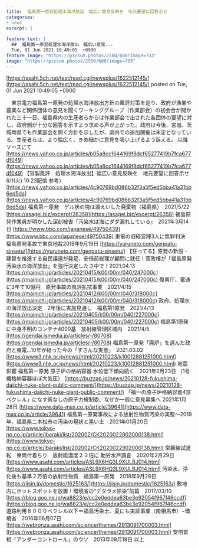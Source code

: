 ```yaml
---
title:  福島第一原発処理水海洋放出　幅広い意見反映を　地元要望に回答示せ  
categories:
- news
excerpt: |
  
feature_text: |
  ##  福島第一原発処理水海洋放出　幅広い意見...
  Tue, 01 Jun 2021 10:49:05  +0900
feature_image: "https://picsum.photos/2560/600?image=733"
image: "https://picsum.photos/2560/600?image=733"
---
```


[https://asahi.5ch.net/test/read.cgi/newsplus/1622512145/](https://asahi.5ch.net/test/read.cgi/newsplus/1622512145/)
posted on Tue, 01 Jun 2021 10:49:05  +0900

<!--more-->

　東京電力福島第一原発の処理水海洋放出方針の風評対策を巡り、政府が漁業や農業など関係団体の意見を聞くワーキンググループ（作業部会）の初会合が開かれた三十一日、福島県内の生産者らからは作業部会で出された各団体の要望に対し、政府側が十分な回答を示すよう求める声が上がった。政府は今後、宮城、茨城両県でも作業部会を開く方針を示したが、県内での追加開催は未定となっている。生産者らは、より幅広く、きめ細かに意見を吸い上げるよう訴える。 以降ソースにて [https://news.yahoo.co.jp/articles/b05a8cc1644169f8dcf65277419b7fca677df049](https://news.yahoo.co.jp/articles/b05a8cc1644169f8dcf65277419b7fca677df049) 【官製風評　処理水海洋放出】幅広い意見反映を　地元要望に回答示せ 6/1(火) 10:23配信 参考） [https://news.yahoo.co.jp/articles/4c90769bd086b32f3a5f5ed5bba41a31bb6ed5da](https://news.yahoo.co.jp/articles/4c90769bd086b32f3a5f5ed5bba41a31bb6ed5da) 福島第一原発　ゲル状の塊は漏えいした廃棄物（福島県）　2021/5/22 [https://asagei.biz/excerpt/26358](https://asagei.biz/excerpt/26358) 福島原発作業員が明かした深刻被害「汚染水は海にダダ漏れしている」　2021年3月14日 [https://www.bbc.com/japanese/49750439](https://www.bbc.com/japanese/49750439) 東電の旧経営陣3人に無罪判決　福島原発事故で東京地裁2019年9月19日 [https://yuruneto.com/genpatu-sinsetu/](https://yuruneto.com/genpatu-sinsetu/) 【狂ってる】原発の新設・建替を推進する自民議連が発足、安倍前総理が顧問に就任！菅政権が「福島原発汚染水の海洋放出」を強行決定したさ中で！2021.04.13 [https://mainichi.jp/articles/20210415/k00/00m/040/247000c](https://mainichi.jp/articles/20210415/k00/00m/040/247000c) 復興庁、電通に3年で10億円　原発事故の風評払拭事業　2021/4/15 [https://mainichi.jp/articles/20210412/k00/00m/040/318000c](https://mainichi.jp/articles/20210412/k00/00m/040/318000c) 政府、処理水の海洋放出決定　2年後に実施見通し　福島第1原発　2021/4/13 [https://mainichi.jp/articles/20210405/k00/00m/040/227000c](https://mainichi.jp/articles/20210405/k00/00m/040/227000c) 福島第1原発に中身不明のコンテナ4000基　放射線管理区域内　2021/4/5 [https://gendai.ismedia.jp/articles/-/80708](https://gendai.ismedia.jp/articles/-/80708) 福島第一原発「廃炉」を選んだ政府と東電…10年が経った今の「ずさんな実態」　2021.03.02 [https://www3.nhk.or.jp/news/html/20210223/k10012881251000.html](https://www3.nhk.or.jp/news/html/20210223/k10012881251000.html) 地震影響 福島第一原発 原子炉の格納容器 水位低下傾向続く　2021年2月23日 （1号機格納容器ほぼ大気圧） [https://buzzap.jp/news/20210128-fukushima-daiichi-nuke-plant-public-comment/](https://buzzap.jp/news/20210128-fukushima-daiichi-nuke-plant-public-comment/) 「福一の原子炉格納容器4京ベクレル」になす術なしの原子力規制委、なぜか一般に意見募集へ 2021年1月28日 [https://www.data-max.co.jp/article/39641](https://www.data-max.co.jp/article/39641) 福島第一原発事故による放射性物質汚染の実態〜2019年、福島県二本松市の汚染の現状と黒い土　2021年01月20日 [https://www.tokyo-np.co.jp/article/ibaraki/list/202002/CK2020022902000138.html](https://www.tokyo-np.co.jp/article/ibaraki/list/202002/CK2020022902000138.html) 常磐線試運転　車両付着ちり　放射能濃度２３倍に 動労水戸調査　2020年2月29日 [https://www.asahi.com/articles/ASL9X6HQ3L9XULBJ014.html](https://www.asahi.com/articles/ASL9X6HQ3L9XULBJ014.html) 汚染水、浄化後も基準２万倍の放射性物質　福島第一原発　2018年9月28日 [https://jisin.jp/domestic/1625163/](https://jisin.jp/domestic/1625163/) 敷地内にホットスポットを放置！環境省の“デタラメ除染”前篇　2017/03/10 [https://blog.goo.ne.jp/wa8823/e/cc2e0eddea63be3e92054f967f46ccdf](https://blog.goo.ne.jp/wa8823/e/cc2e0eddea63be3e92054f967f46ccdf) 道路利用８０００ベクレル以下＝福島汚染土、夏にも実証事業（南相馬市）−環境省　2016年06月07日 [https://webronza.asahi.com/science/themes/2913091700003.html](https://webronza.asahi.com/science/themes/2913091700003.html) 安倍首相「アンダーコントロール」のウソ　2013年09月18日 以上
